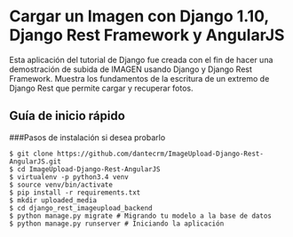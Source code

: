# Cargar un Imagen con Django 1.10, Django Rest Framework y AngularJS
Esta aplicación del tutorial de Django fue creada con el fin de hacer una demostración de subida de IMAGEN usando Django y Django Rest Framework. Muestra los fundamentos de la escritura de un extremo de Django Rest que permite cargar y recuperar fotos.

## Guía de inicio rápido
###Pasos de instalación si desea probarlo
```
$ git clone https://github.com/dantecrm/ImageUpload-Django-Rest-AngularJS.git
$ cd ImageUpload-Django-Rest-AngularJS
$ virtualenv -p python3.4 venv
$ source venv/bin/activate
$ pip install -r requirements.txt
$ mkdir uploaded_media
$ cd django_rest_imageupload_backend
$ python manage.py migrate # Migrando tu modelo a la base de datos
$ python manage.py runserver # Iniciando la aplicación
```
